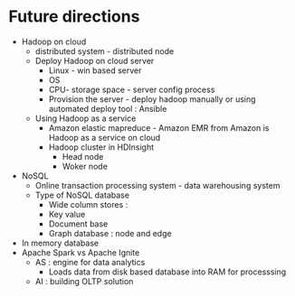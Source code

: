 # Future directions 
+ Hadoop on cloud 
    + distributed system - distributed node 
    + Deploy Hadoop on cloud server
        + Linux - win based server
        + OS 
        + CPU- storage space - server config process 
        + Provision the server - deploy hadoop manually or using automated deploy tool : Ansible  
    + Using Hadoop as a service 
        + Amazon elastic mapreduce - Amazon EMR from Amazon is Hadoop as a service on cloud 
        + Hadoop cluster in HDInsight 
            + Head node 
            + Woker node 
+ NoSQL    
    + Online transaction processing system - data warehousing system 
    + Type of NoSQL database 
        + Wide column stores : 
        + Key value 
        + Document base 
        + Graph database : node and edge 
+ In memory database 
+ Apache Spark vs Apache Ignite 
    + AS : engine for data analytics 
        + Loads data from disk based database into RAM for processsing 
    + AI : building OLTP solution 
